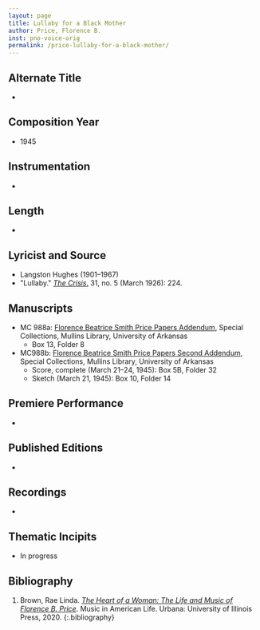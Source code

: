 ```yaml
---
layout: page
title: Lullaby for a Black Mother
author: Price, Florence B.
inst: pno-voice-orig
permalink: /price-lullaby-for-a-black-mother/
---
```


## Alternate Title
- 

## Composition Year
- 1945

## Instrumentation
- 

## Length
- 

## Lyricist and Source
- Langston Hughes (1901&ndash;1967)
- "Lullaby." [*The Crisis*.](https://books.google.com/books?id=YFoEAAAAMBAJ) 31, no. 5 (March 1926): 224.

## Manuscripts
- MC 988a: <a href="https://uark.as.atlas-sys.com/repositories/2/resources/1522" target="_blank">Florence Beatrice Smith Price Papers Addendum</a>, Special Collections, Mullins Library, University of Arkansas
    * Box 13, Folder 8
- MC988b: <a href="https://uark.as.atlas-sys.com/repositories/2/resources/696/" target="_blank">Florence Beatrice Smith Price Papers Second Addendum</a>, Special Collections, Mullins Library, University of Arkansas
    * Score, complete (March 21&ndash;24, 1945): Box 5B, Folder 32
    * Sketch (March 21, 1945): Box 10, Folder 14

## Premiere Performance
- 

## Published Editions
- 

## Recordings
- 

## Thematic Incipits
- In progress

## Bibliography
1. Brown, Rae Linda. <a href="https://www.worldcat.org/title/1122800180" target="_blank">*The Heart of a Woman: The Life and Music of Florence B. Price*</a>. Music in American Life. Urbana: University of Illinois Press, 2020.
{:.bibliography}

